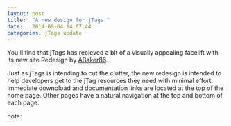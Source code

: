 ```yaml
---
layout: post
title:  "A new design for jTags!"
date:   2014-09-04 14:07:44
categories: jTags update
---
```


You'll find that jTags has recieved a bit of a visually appealing facelift with its new site Redesign by [ABaker86](http://abaker86.github.io/WebPortfolio/ "Adam Baker Software Developer").

Just as jTags is intending to cut the clutter, the new redesign is intended to help developers get to the jTag resources they need with minimal effort. Immediate downoload and documentation links are located at the top of the home page. Other pages have a natural navigation at the top and bottom of each page. 

note:
